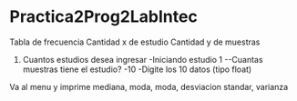 # Practica2Prog2LabIntec

Tabla de frecuencia
Cantidad x de estudio
Cantidad y de muestras
1. Cuantos estudios desea ingresar
-Iniciando estudio 1
--Cuantas muestras tiene el estudio?
-10
-Digite los 10 datos (tipo float)

Va al menu y imprime mediana, moda, moda, desviacion standar, varianza
